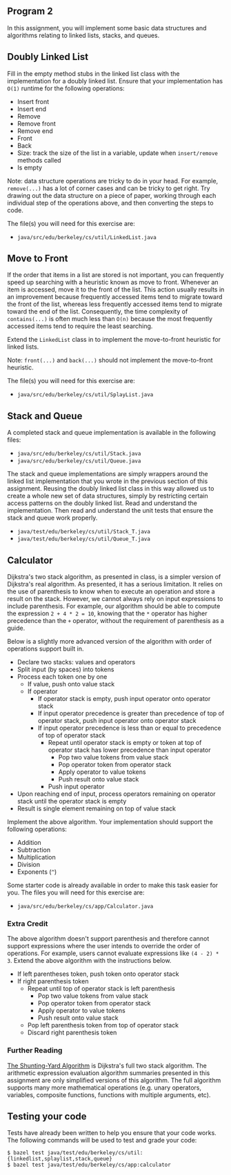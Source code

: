 Program 2
---------
In this assignment, you will implement some basic data structures and algorithms relating to linked
lists, stacks, and queues.

Doubly Linked List
------------------
Fill in the empty method stubs in the linked list class  with the implementation for a doubly linked
list. Ensure that your implementation has `O(1)` runtime for the following operations:

- Insert front
- Insert end
- Remove
- Remove front
- Remove end
- Front
- Back
- Size: track the size of the list in a variable, update when `insert/remove` methods called
- Is empty

Note: data structure operations are tricky to do in your head. For example, `remove(...)` has a lot
of corner cases and can be tricky to get right. Try drawing out the data structure on a piece of
paper, working through each individual step of the operations above, and then converting the steps
to code.

The file(s) you will need for this exercise are:

- `java/src/edu/berkeley/cs/util/LinkedList.java`

Move to Front
-------------
If the order that items in a list are stored is not important, you can frequently speed up searching
with a heuristic known as move to front. Whenever an item is accessed, move it to the front of the
list. This action usually results in an improvement because frequently accessed items tend to
migrate toward the front of the list, whereas less frequently accessed items tend to migrate toward
the end of the list. Consequently, the time complexity of `contains(...)` is often much less than
`O(n)` because the most frequently accessed items tend to require the least searching.

Extend the `LinkedList` class in to implement the move-to-front heuristic for linked lists.

Note: `front(...)` and `back(...)` should not implement the move-to-front heuristic.

The file(s) you will need for this exercise are:

- `java/src/edu/berkeley/cs/util/SplayList.java`

Stack and Queue
---------------
A completed stack and queue implementation is available in the following files:

- `java/src/edu/berkeley/cs/util/Stack.java`
- `java/src/edu/berkeley/cs/util/Queue.java`

The stack and queue implementations are simply wrappers around the linked list implementation that
you wrote in the previous section of this assignment. Reusing the doubly linked list class in this
way allowed us to create a whole new set of data structures, simply by restricting certain access
patterns on the doubly linked list. Read and understand the implementation. Then read and understand
the unit tests that ensure the stack and queue work properly.

- `java/test/edu/berkeley/cs/util/Stack_T.java`
- `java/test/edu/berkeley/cs/util/Queue_T.java`

Calculator
----------
Dijkstra's two stack algorithm, as presented in class, is a simpler version of Dijkstra's real
algorithm. As presented, it has a serious limitation. It relies on the use of parenthesis to know
when to execute an operation and store a result on the stack. However, we cannot always rely on
input expressions to include parenthesis. For example, our algorithm should be able to compute the
expression `2 + 4 * 2 = 10`, knowing that the `*` operator has higher precedence than the `+`
operator, without the requirement of parenthesis as a guide.

Below is a slightly more advanced version of the algorithm with order of operations support built
in.

- Declare two stacks: values and operators
- Split input (by spaces) into tokens
- Process each token one by one
  - If value, push onto value stack
  - If operator
    - If operator stack is empty, push input operator onto operator stack
    - If input operator precedence is greater than precedence of top of operator stack, push input
      operator onto operator stack
    - If input operator precedence is less than or equal to precedence of top of operator stack
      - Repeat until operator stack is empty or token at top of operator stack has lower precedence
        than input operator
        - Pop two value tokens from value stack
        - Pop operator token from operator stack
        - Apply operator to value tokens
        - Push result onto value stack
      - Push input operator
- Upon reaching end of input, process operators remaining on operator stack until the operator stack
  is empty
- Result is single element remaining on top of value stack

Implement the above algorithm. Your implementation should support the following operations:

- Addition
- Subtraction
- Multiplication
- Division
- Exponents (`^`)

Some starter code is already available in order to make this task easier for you. The files you will
need for this exercise are:

- `java/src/edu/berkeley/cs/app/Calculator.java`

### Extra Credit
The above algorithm doesn't support parenthesis and therefore cannot support expressions where the
user intends to override the order of operations. For example, users cannot evaluate expressions
like `(4 - 2) * 3`. Extend the above algorithm with the instructions below.

- If left parentheses token, push token onto operator stack
- If right parenthesis token
  - Repeat until top of operator stack is left parenthesis
    - Pop two value tokens from value stack
    - Pop operator token from operator stack
    - Apply operator to value tokens
    - Push result onto value stack
  - Pop left parenthesis token from top of operator stack
  - Discard right parenthesis token

### Further Reading
[The Shunting-Yard Algorithm](https://en.wikipedia.org/wiki/Shunting-yard_algorithm) is Dijkstra's
full two stack algorithm. The arithmetic expression evaluation algorithm summaries presented in this
assignment are only simplified versions of this algorithm. The full algorithm supports many more
mathematical operations (e.g. unary operators, variables, composite functions, functions with
multiple arguments, etc).

Testing your code
-----------------
Tests have already been written to help you ensure that your code works. The following commands will
be used to test and grade your code:

    $ bazel test java/test/edu/berkeley/cs/util:{linkedlist,splaylist,stack,queue}
    $ bazel test java/test/edu/berkeley/cs/app:calculator
